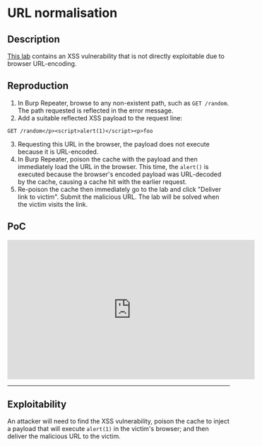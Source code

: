 # URL normalisation

## Description

[This lab](https://portswigger.net/web-security/web-cache-poisoning/exploiting-implementation-flaws/lab-web-cache-poisoning-normalization) contains an XSS vulnerability that is not directly exploitable due to browser URL-encoding. 

## Reproduction

1. In Burp Repeater, browse to any non-existent path, such as `GET /random`. The path requested is reflected in the error message.
2. Add a suitable reflected XSS payload to the request line:

```text
GET /random</p><script>alert(1)</script><p>foo
```

3. Requesting this URL in the browser, the payload does not execute because it is URL-encoded.
4. In Burp Repeater, poison the cache with the payload and then immediately load the URL in the browser. This time, the `alert()` is executed because the browser's encoded payload was URL-decoded by the cache, causing a cache hit with the earlier request.
5. Re-poison the cache then immediately go to the lab and click "Deliver link to victim". Submit the malicious URL. The lab will be solved when the victim visits the link.

## PoC

<iframe title="URL normalisation" src="https://tube.spdns.org/videos/embed/53c09b6f-8011-494f-bbe7-f8a3c7e362f9" allowfullscreen="" sandbox="allow-same-origin allow-scripts allow-popups" width="560" height="315" frameborder="0"></iframe>

----

## Exploitability

An attacker will need to find the XSS vulnerability, poison the cache to inject a payload that will execute `alert(1)` in the victim's browser; and then deliver the malicious URL to the victim. 

